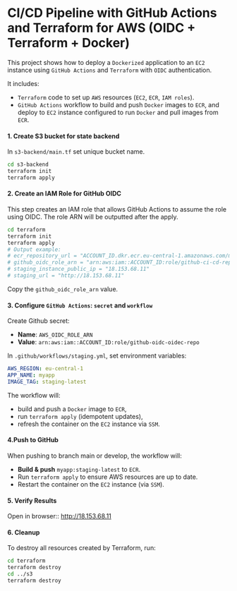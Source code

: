 # CI/CD Pipeline with GitHub Actions and Terraform for AWS (OIDC + Terraform + Docker)

This project shows how to deploy a `Dockerized` application to an `EC2` instance using `GitHub Actions` and `Terraform` with `OIDC` authentication.

It includes:
- `Terraform` code to set up `AWS` resources (`EC2`, `ECR`, `IAM roles`).
- `GitHub Actions` workflow to build and push `Docker` images to `ECR`, and deploy to `EC2` instance configured to run `Docker` and pull images from `ECR`.

#### 1. Create S3 bucket for state backend 

In `s3-backend/main.tf` set unique bucket name.

```bash
cd s3-backend
terraform init
terraform apply
```

#### 2. Create an IAM Role for GitHub OIDC

This step creates an IAM role that allows GitHub Actions to assume the role using OIDC. The role ARN will be outputted after the apply.

```bash
cd terraform
terraform init
terraform apply
# Output example:
# ecr_repository_url = "ACCOUNT_ID.dkr.ecr.eu-central-1.amazonaws.com/myapp"
# github_oidc_role_arn = "arn:aws:iam::ACCOUNT_ID:role/github-ci-cd-repo"
# staging_instance_public_ip = "18.153.68.11"
# staging_url = "http://18.153.68.11"
```

Copy the `github_oidc_role_arn` value.

####  3. Configure `GitHub Actions`: `secret` and `workflow` 

Create Github secret:
  - **Name**: `AWS_OIDC_ROLE_ARN` 
  - **Value**: `arn:aws:iam::ACCOUNT_ID:role/github-oidc-oidec-repo`

In `.github/workflows/staging.yml`, set environment variables:

```yaml
AWS_REGION: eu-central-1
APP_NAME: myapp
IMAGE_TAG: staging-latest
```

The workflow will:
  - build and push a `Docker` image to `ECR`,
  - run `terraform apply` (idempotent updates),
  - refresh the container on the `EC2` instance via `SSM`.

#### 4.Push to GitHub

When pushing to branch main or develop, the workflow will:
  - **Build & push** `myapp:staging-latest` to `ECR`.
  - Run `terraform apply` to ensure AWS resources are up to date.
  - Restart the container on the `EC2` instance (via `SSM`).

#### 5. Verify Results

Open in browser:: http://18.153.68.11


#### 6. Cleanup

To destroy all resources created by Terraform, run:

```bash
cd terraform
terraform destroy
cd ../s3
terraform destroy
```
